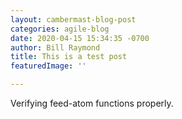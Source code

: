 ```yaml
---
layout: cambermast-blog-post
categories: agile-blog
date: 2020-04-15 15:34:35 -0700
author: Bill Raymond
title: This is a test post
featuredImage: ''

---
```

Verifying feed-atom functions properly.